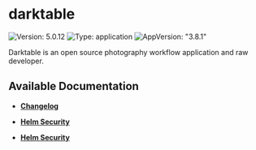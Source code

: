 # darktable

![Version: 5.0.12](https://img.shields.io/badge/Version-5.0.12-informational?style=flat-square) ![Type: application](https://img.shields.io/badge/Type-application-informational?style=flat-square) ![AppVersion: "3.8.1"](https://img.shields.io/badge/AppVersion-"3.8.1"-informational?style=flat-square)

Darktable is an open source photography workflow application and raw developer.

## Available Documentation

- [**Changelog**](CHANGELOG)

- [**Helm Security**](container-security)

- [**Helm Security**](helm-security)

